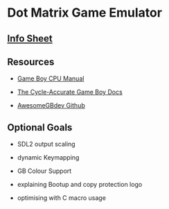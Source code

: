 # Dot Matrix Game Emulator

## [Info Sheet](/info)

## Resources

- [Game Boy CPU Manual](/GameBoyCPUManual.pdf)

- [The Cycle-Accurate Game Boy Docs](/TheCycleAccurateGameBoyDocs.pdf)

- [AwesomeGBdev Github](https://github.com/gbdev/awesome-gbdev)

## Optional Goals

- SDL2 output scaling

- dynamic Keymapping

- GB Colour Support

- explaining Bootup and copy protection logo

- optimising with C macro usage
